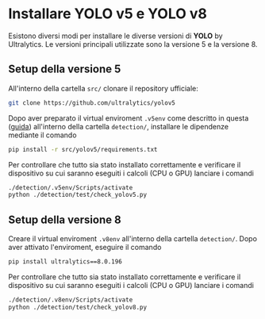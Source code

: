 [comment]: <> (TODO: Rivedere se è possibile utilizzare un solo kernel)
# Installare YOLO v5 e YOLO v8

Esistono diversi modi per installare le diverse versioni di **YOLO** by Ultralytics. Le versioni principali utilizzate sono la versione 5 e la versione 8.


## Setup della versione 5

All'interno della cartella `src/` clonare il repository ufficiale:
```sh
git clone https://github.com/ultralytics/yolov5
```
Dopo aver preparato il virtual enviroment `.v5env` come descritto in questa ([guida](./CUDA%20on%20Windows.md)) all'interno della cartella `detection/`, installare le dipendenze mediante il comando
```sh
pip install -r src/yolov5/requirements.txt
```

Per controllare che tutto sia stato installato correttamente e verificare il dispositivo su cui saranno eseguiti i calcoli (CPU o GPU) lanciare i comandi
```sh
./detection/.v5env/Scripts/activate
python ./detection/test/check_yolov5.py
```



## Setup della versione 8

Creare il virtual enviroment `.v8env` all'interno della cartella `detection/`.
Dopo aver attivato l'enviroment, eseguire il comando
```sh
pip install ultralytics==8.0.196
```

Per controllare che tutto sia stato installato correttamente e verificare il dispositivo su cui saranno eseguiti i calcoli (CPU o GPU) lanciare i comandi
```sh
./detection/.v8env/Scripts/activate
python ./detection/test/check_yolov8.py
```

